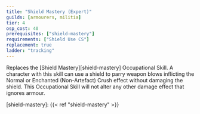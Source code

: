```yaml
---
title: "Shield Mastery (Expert)"
guilds: [armourers, militia]
tier: 4
osp_cost: 40
prerequisites: ["shield-mastery"]
requirements: ["Shield Use CS"]
replacement: true
ladder: "tracking"
---
```

Replaces the [Shield Mastery][shield-mastery] Occupational Skill. A character with this skill can use a shield to parry weapon blows inflicting the Normal or Enchanted (Non-Artefact) Crush effect without damaging the shield. This Occupational Skill will not alter any other damage effect that ignores armour.

[shield-mastery]: {{< ref "shield-mastery" >}}
